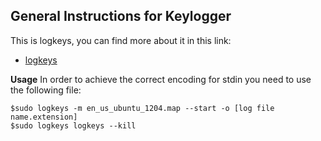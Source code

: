 ## General Instructions for Keylogger
This is logkeys, you can find more about it in this link:<br>
* [logkeys](https://github.com/kernc/logkeys)<br>

**Usage** 
In order to achieve the correct encoding for stdin you need to use the following file:<br>
```
$sudo logkeys -m en_us_ubuntu_1204.map --start -o [log file name.extension]
$sudo logkeys logkeys --kill
```
